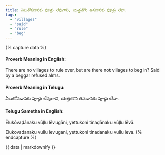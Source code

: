 ```yaml
---
title: ఏలుకోవడానకు వూళ్లు లేవుగాని, యెత్తుకొని తినడానకు వూళ్లు లేవా.
tags:
  - "villages"
  - "said"
  - "rule"
  - "beg"
---
```


{% capture data %}
#### Proverb Meaning in English:
There are no villages to rule over, but are there not villages to beg in?
Said by a beggar refused alms.

#### Proverb Meaning in Telugu:
ఏలుకోవడానకు వూళ్లు లేవుగాని, యెత్తుకొని తినడానకు వూళ్లు లేవా.

#### Telugu Sametha in English:
Ēlukōvaḍānaku vūḷlu lēvugāni, yettukoni tinaḍānaku vūḷlu lēvā.

Elukovadanaku vullu levugani, yettukoni tinadanaku vullu leva.
{% endcapture %}

{{ data | markdownify }}

